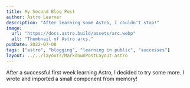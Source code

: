 ```yaml
---
title: My Second Blog Post
author: Astro Learner
description: "After learning some Astro, I couldn't stop!"
image:
  url: "https://docs.astro.build/assets/arc.webp"
  alt: "Thumbnail of Astro arcs."
pubDate: 2022-07-08
tags: ["astro", "blogging", "learning in public", "successes"]
layout: ../../layouts/MarkdownPostLayout.astro
---
```


After a successful first week learning Astro, I decided to try some more. I wrote and imported a small component from memory!
